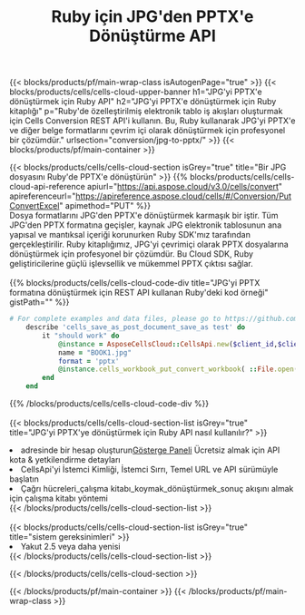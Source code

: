 ﻿---
title:  Ruby için JPG'den PPTX'e Dönüştürme API
description:  JPG formatındaki dosyayı PPTX formatındaki dosyaya dönüştürmek için Aspose.Cells Cloud SDK for Ruby'yi kullanma.
url: /tr/ruby/conversion/jpg-to-pptx/
---
{{< blocks/products/pf/main-wrap-class isAutogenPage="true" >}}
{{< blocks/products/cells/cells-cloud-upper-banner h1="JPG\'yi PPTX\'e dönüştürmek için Ruby API" h2="JPG\'yi PPTX\'e dönüştürmek için Ruby kitaplığı" p="Ruby\'de özelleştirilmiş elektronik tablo iş akışları oluşturmak için Cells Conversion REST API\'i kullanın. Bu, Ruby kullanarak JPG\'yi PPTX\'e ve diğer belge formatlarını çevrim içi olarak dönüştürmek için profesyonel bir çözümdür." urlsection="conversion/jpg-to-pptx/" >}}
{{< blocks/products/pf/main-container >}}

{{< blocks/products/cells/cells-cloud-section isGrey="true" title="Bir JPG dosyasını Ruby\'de PPTX\'e dönüştürün" >}}
{{% blocks/products/cells/cells-cloud-api-reference apiurl="https://api.aspose.cloud/v3.0/cells/convert" apireferenceurl="https://apireference.aspose.cloud/cells/#/Conversion/PutConvertExcel" apimethod="PUT" %}}
<br/>
Dosya formatlarını JPG'den PPTX'e dönüştürmek karmaşık bir iştir. Tüm JPG'den PPTX formatına geçişler, kaynak JPG elektronik tablosunun ana yapısal ve mantıksal içeriği korunurken Ruby SDK'mız tarafından gerçekleştirilir. Ruby kitaplığımız, JPG'yi çevrimiçi olarak PPTX dosyalarına dönüştürmek için profesyonel bir çözümdür. Bu Cloud SDK, Ruby geliştiricilerine güçlü işlevsellik ve mükemmel PPTX çıktısı sağlar.
<br/>
<br/>
{{% blocks/products/cells/cells-cloud-code-div title="JPG\'yi PPTX formatına dönüştürmek için REST API kullanan Ruby\'deki kod örneği" gistPath="" %}}
 
```ruby
# For complete examples and data files, please go to https://github.com/aspose-cells-cloud/aspose-cells-cloud-ruby/
    describe 'cells_save_as_post_document_save_as test' do
        it "should work" do
            @instance = AsposeCellsCloud::CellsApi.new($client_id,$client_secret,"v3.0","https://api.aspose.cloud/")
            name = "BOOK1.jpg"
            format = 'pptx'
            @instance.cells_workbook_put_convert_workbook( ::File.open(File.expand_path("data/"+name),"r")  {|io| io.read(io.size) },{:format=>format})     
        end
    end
```
 
{{% /blocks/products/cells/cells-cloud-code-div %}}
<br/>
<br/>
{{< blocks/products/cells/cells-cloud-section-list isGrey="true" title="JPG\'yi PPTX\'ye dönüştürmek için Ruby API nasıl kullanılır?" >}}
<li> adresinde bir hesap oluşturun<a href="https://dashboard.aspose.cloud/">Gösterge Paneli</a> Ücretsiz almak için API kota & yetkilendirme detayları</li>
<li>CellsApi'yi İstemci Kimliği, İstemci Sırrı, Temel URL ve API sürümüyle başlatın</li>
<li>Çağrı hücreleri_çalışma kitabı_koymak_dönüştürmek_sonuç akışını almak için çalışma kitabı yöntemi</li>
{{< /blocks/products/cells/cells-cloud-section-list >}}
<br/>
<br/>
{{< blocks/products/cells/cells-cloud-section-list isGrey="true" title="sistem gereksinimleri" >}}
<li>Yakut 2.5 veya daha yenisi</li>
{{< /blocks/products/cells/cells-cloud-section-list >}}

{{< /blocks/products/cells/cells-cloud-section >}}

{{< /blocks/products/pf/main-container >}}
{{< /blocks/products/pf/main-wrap-class >}}
